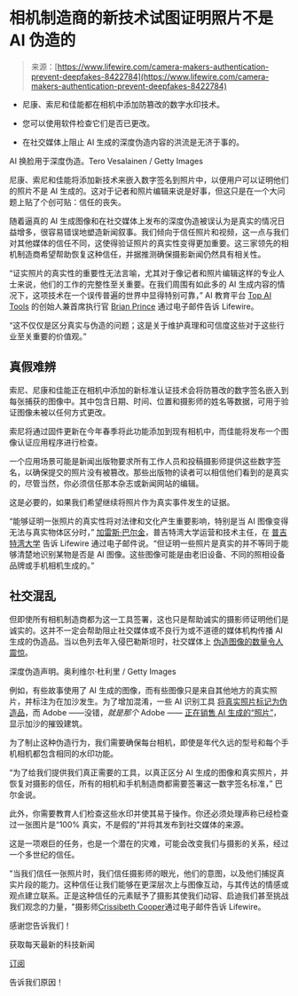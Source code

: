 <!--yml

类别：未分类

日期：2024-05-27 14:33:34

-->

# 相机制造商的新技术试图证明照片不是 AI 伪造的

> 来源：[https://www.lifewire.com/camera-makers-authentication-prevent-deepfakes-8422784](https://www.lifewire.com/camera-makers-authentication-prevent-deepfakes-8422784)

+   尼康、索尼和佳能都在相机中添加防篡改的数字水印技术。

+   您可以使用软件检查它们是否已更改。

+   在社交媒体上阻止 AI 生成的深度伪造内容的洪流是无济于事的。

AI 换脸用于深度伪造。Tero Vesalainen / Getty Images

尼康、索尼和佳能将添加新技术来嵌入数字签名到照片中，以便用户可以证明他们的照片不是 AI 生成的。这对于记者和照片编辑来说是好事，但这只是在一个大问题上贴了个创可贴：信任的丧失。

随着逼真的 AI 生成图像和在社交媒体上发布的深度伪造被误认为是真实的情况日益增多，很容易错误地塑造新闻叙事。我们倾向于信任照片和视频，这一点与我们对其他媒体的信任不同，这使得验证照片的真实性变得更加重要。这三家领先的相机制造商希望帮助恢复这种信任，并据推测确保摄影新闻仍然具有相关性。

“证实照片的真实性的重要性无法言喻，尤其对于像记者和照片编辑这样的专业人士来说，他们的工作的完整性至关重要。在我们周围有如此多的 AI 生成内容的情况下，这项技术在一个误传普遍的世界中显得特别可靠，” AI 教育平台 [Top AI Tools](https://topaitools.com/about) 的创始人兼首席执行官 [Brian Prince](https://www.linkedin.com/in/BrianPrince/) 通过电子邮件告诉 Lifewire。

“这不仅仅是区分真实与伪造的问题；这是关于维护真理和可信度这些对于这些行业至关重要的价值观。”

## 真假难辨

索尼、尼康和佳能正在相机中添加的新标准认证技术会将防篡改的数字签名嵌入到每张捕获的图像中。其中包含日期、时间、位置和摄影师的姓名等数据，可用于验证图像未被以任何方式更改。

索尼将通过固件更新在今年春季将此功能添加到现有相机中，而佳能将发布一个图像认证应用程序进行检查。

一个应用场景可能是新闻出版物要求所有工作人员和投稿摄影师提供这些数字签名，以确保提交的照片没有被篡改。那些出版物的读者可以相信他们看到的是真实的，尽管当然，你必须信任那本杂志或新闻网站的编辑。

这是必要的，如果我们希望继续将照片作为真实事件发生的证据。

“能够证明一张照片的真实性将对法律和文化产生重要影响，特别是当 AI 图像变得无法与真实物体区分时，” [加雷斯·巴尔金](https://www.pugetsound.edu/stories/beyond-wanderlust)，普吉特湾大学运营和技术主任，在 [普吉特湾大学](https://www.pugetsound.edu/) 告诉 Lifewire 通过电子邮件说。“但证明一些照片是真实的并不等同于能够清楚地识别某物是否是 AI 图像。这些图像可能是由老旧设备、不同的照相设备品牌或手机相机生成的。”

## 社交混乱

但即使所有相机制造商都为这一工具签署，这也只是帮助诚实的摄影师证明他们是诚实的。这并不一定会帮助阻止社交媒体或不良行为或不道德的媒体机构传播 AI 生成的伪造品。当以色列去年入侵巴勒斯坦时，社交媒体上 [伪造图像的数量令人震惊](https://www.bbc.com/news/57111293)。

深度伪造声明。奥利维尔·杜利里 / Getty Images

例如，有些故事使用了 AI 生成的图像，而有些图像只是来自其他地方的真实照片，并标注为在加沙发生。为了增加混淆，一些 AI 识别工具 [将真实照片标记为伪造品](https://www.pcmag.com/news/ai-is-marking-some-real-images-from-the-war-in-israel-as-fake)，而 Adobe ——没错，*就是那个* Adobe —— [正在销售 AI 生成的“照片”](https://www.vice.com/en/article/3akj3k/adobe-is-selling-fake-ai-generated-images-of-violence-in-gaza-and-israel)，显示加沙的摧毁建筑。

为了制止这种伪造行为，我们需要确保每台相机，即使是年代久远的型号和每个手机相机都包含相同的水印功能。

“为了给我们提供我们真正需要的工具，以真正区分 AI 生成的图像和真实照片，并恢复对摄影的信任，所有的相机和手机制造商都需要签署这一数字签名标准，” 巴尔金说。

此外，你需要教育人们检查这些水印并使其易于操作。你还必须处理声称已经检查过一张图片是“100% 真实，不是假的”并将其发布到社交媒体的来源。

这是一项艰巨的任务，也是一个潜在的灾难，可能会改变我们与摄影的关系，经过一个多世纪的信任。

"当我们信任一张照片时，我们信任摄影师的眼光，他们的意图，以及他们捕捉真实片段的能力。这种信任让我们能够在更深层次上与图像互动，与其传达的情感或观点建立联系。正是这种信任的元素赋予了摄影其使我们动容、启迪我们甚至挑战我们观念的力量，"摄影师[Crissibeth Cooper](https://www.adorama.com/alc/article-author/crissibeth-cooper/)通过电子邮件告诉 Lifewire。

感谢您告诉我们！

获取每天最新的科技新闻

[订阅](#)

告诉我们原因！
